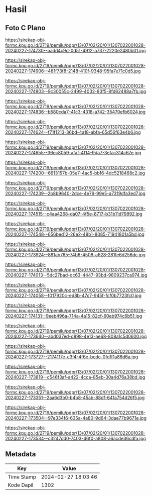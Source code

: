 # Hasil

## Foto C Plano

https://sirekap-obj-formc.kpu.go.id/2719/pemilu/pdpr/13/07/02/20/01/1307022001028-20240227-174730--aadd4c9d-0d51-4912-a737-2220e2480b01.jpg

https://sirekap-obj-formc.kpu.go.id/2719/pemilu/pdpr/13/07/02/20/01/1307022001028-20240227-174906--481f73f8-2148-410f-9348-95fa7e71c0d5.jpg

https://sirekap-obj-formc.kpu.go.id/2719/pemilu/pdpr/13/07/02/20/01/1307022001028-20240227-174803--9c30055c-2499-4032-83f5-8fd62488a7fb.jpg

https://sirekap-obj-formc.kpu.go.id/2719/pemilu/pdpr/13/07/02/20/01/1307022001028-20240227-174836--b580cda7-41c3-4318-a742-35470efb6024.jpg

https://sirekap-obj-formc.kpu.go.id/2719/pemilu/pdpr/13/07/02/20/01/1307022001028-20240227-174624--f71f1213-36bd-4a18-abfa-65d56f63e4b6.jpg

https://sirekap-obj-formc.kpu.go.id/2719/pemilu/pdpr/13/07/02/20/01/1307022001028-20240227-174655--36ec8059-afaf-4f14-9da7-3efac314c67e.jpg

https://sirekap-obj-formc.kpu.go.id/2719/pemilu/pdpr/13/07/02/20/01/1307022001028-20240227-174200--6613157b-05e7-4ac5-bb16-4dc5218468c2.jpg

https://sirekap-obj-formc.kpu.go.id/2719/pemilu/pdpr/13/07/02/20/01/1307022001028-20240227-174239--2b8b9640-2dce-4e79-99e5-a7319dfa3ed7.jpg

https://sirekap-obj-formc.kpu.go.id/2719/pemilu/pdpr/13/07/02/20/01/1307022001028-20240227-174515--c4aa4268-da07-4f5e-8717-b31b11d79892.jpg

https://sirekap-obj-formc.kpu.go.id/2719/pemilu/pdpr/13/07/02/20/01/1307022001028-20240227-174548--656bed12-26e2-48b1-8085-71941801a5bd.jpg

https://sirekap-obj-formc.kpu.go.id/2719/pemilu/pdpr/13/07/02/20/01/1307022001028-20240227-173924--881ab765-74b6-4508-a628-281fe6d256dc.jpg

https://sirekap-obj-formc.kpu.go.id/2719/pemilu/pdpr/13/07/02/20/01/1307022001028-20240227-174013--5dc27bad-dc63-4447-93bd-9809237ca974.jpg

https://sirekap-obj-formc.kpu.go.id/2719/pemilu/pdpr/13/07/02/20/01/1307022001028-20240227-174058--f017920c-ed8b-47c7-945f-fcf0b7723fc0.jpg

https://sirekap-obj-formc.kpu.go.id/2719/pemilu/pdpr/13/07/02/20/01/1307022001028-20240227-174131--9eeb496a-714a-4a15-82cf-60eb974c6b51.jpg

https://sirekap-obj-formc.kpu.go.id/2719/pemilu/pdpr/13/07/02/20/01/1307022001028-20240227-173640--abd037ed-d898-4e13-ae68-808a1c5d0600.jpg

https://sirekap-obj-formc.kpu.go.id/2719/pemilu/pdpr/13/07/02/20/01/1307022001028-20240227-173727--2174117e-c3f4-4f6e-bcde-0fdff1a86d6a.jpg

https://sirekap-obj-formc.kpu.go.id/2719/pemilu/pdpr/13/07/02/20/01/1307022001028-20240227-173819--c546f3af-a422-4cca-85eb-30a4d76a38bd.jpg

https://sirekap-obj-formc.kpu.go.id/2719/pemilu/pdpr/13/07/02/20/01/1307022001028-20240227-173351--2aa6d3b0-b4b8-45ab-88df-641a754d26f5.jpg

https://sirekap-obj-formc.kpu.go.id/2719/pemilu/pdpr/13/07/02/20/01/1307022001028-20240227-173504--97e334f6-635a-4a80-9d64-3dae77b9671e.jpg

https://sirekap-obj-formc.kpu.go.id/2719/pemilu/pdpr/13/07/02/20/01/1307022001028-20240227-173534--c3247dd0-7403-46f0-a808-a6acde36cdfa.jpg


## Metadata

| Key        | Value               |
| ---------- | ------------------- |
| Time Stamp | 2024-02-27 18:03:46 |
| Kode Dapil | 1302                |



